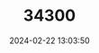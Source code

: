 ---
title: "34300"
category: "Meryta sinclairii"
draft: false
date: 2024-02-22 13:03:50
languages:
  Maori: ["Puka", "Pukanui"]
---